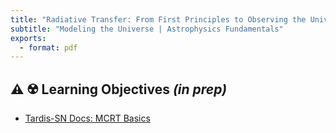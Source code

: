 ```yaml
---
title: "Radiative Transfer: From First Principles to Observing the Universe"
subtitle: "Modeling the Universe | Astrophysics Fundamentals"
exports:
  - format: pdf
---
```


## ⚠️ ☢️ Learning Objectives *(in prep)*

- [Tardis-SN Docs: MCRT Basics](https://tardis-sn.github.io/tardis/physics_walkthrough/montecarlo/index.html)
